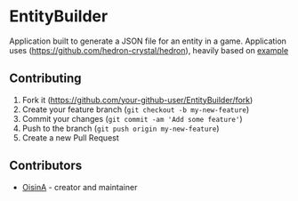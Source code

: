 # EntityBuilder

Application built to generate a JSON file for an entity in a game. Application uses (<https://github.com/hedron-crystal/hedron>), heavily based on [example](https://github.com/hedron-crystal/hedron/blob/master/examples/grid_gallery.cr)

## Contributing

1. Fork it (<https://github.com/your-github-user/EntityBuilder/fork>)
2. Create your feature branch (`git checkout -b my-new-feature`)
3. Commit your changes (`git commit -am 'Add some feature'`)
4. Push to the branch (`git push origin my-new-feature`)
5. Create a new Pull Request

## Contributors

- [OisinA](https://github.com/your-github-user) - creator and maintainer
